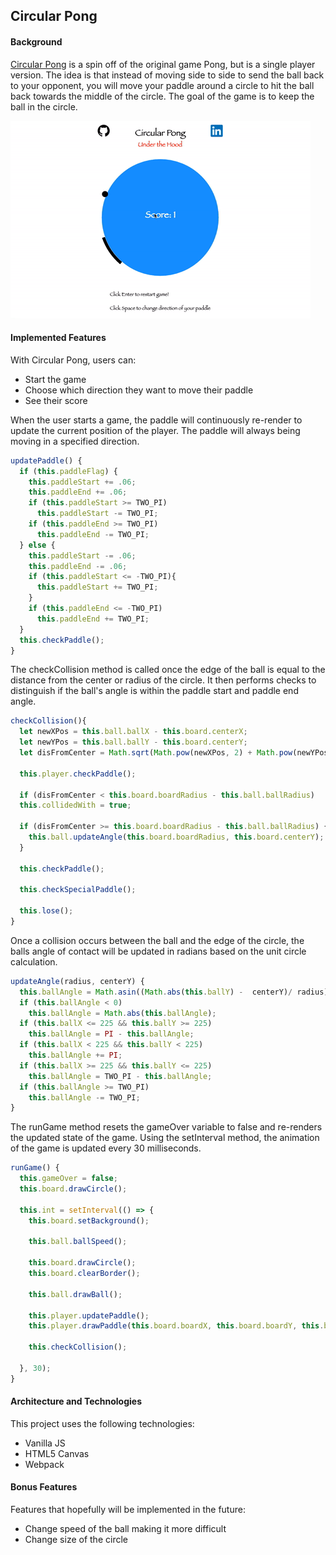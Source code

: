 ## Circular Pong

#### Background

[Circular Pong](https://stmosher27.github.io/circular_pong/) is a spin off of the original game Pong, but is a single player version.  The idea is that instead of moving side to side to send the ball back to your opponent, you will move your paddle around a circle to hit the ball back towards the middle of the circle.  The goal of the game is to keep the ball in the circle.

![Gameplay](assets/images/giphy.gif)

#### Implemented Features

With Circular Pong, users can:

- Start the game
- Choose which direction they want to move their
paddle
- See their score

When the user starts a game, the paddle will continuously re-render to update the current position of the player.  The paddle will always being moving in a specified direction.

```js
updatePaddle() {
  if (this.paddleFlag) {
    this.paddleStart += .06;
    this.paddleEnd += .06;
    if (this.paddleStart >= TWO_PI)
      this.paddleStart -= TWO_PI;
    if (this.paddleEnd >= TWO_PI)
      this.paddleEnd -= TWO_PI;
  } else {
    this.paddleStart -= .06;
    this.paddleEnd -= .06;
    if (this.paddleStart <= -TWO_PI){
      this.paddleStart += TWO_PI;
    }
    if (this.paddleEnd <= -TWO_PI)
      this.paddleEnd += TWO_PI;
  }
  this.checkPaddle();
}
```

The checkCollision method is called once the edge of the ball is equal to the distance from the center or radius of the circle.  It then performs checks to distinguish if the ball's angle is within the paddle start and paddle end angle.

```js
checkCollision(){
  let newXPos = this.ball.ballX - this.board.centerX;
  let newYPos = this.ball.ballY - this.board.centerY;
  let disFromCenter = Math.sqrt(Math.pow(newXPos, 2) + Math.pow(newYPos, 2));

  this.player.checkPaddle();

  if (disFromCenter < this.board.boardRadius - this.ball.ballRadius)
  this.collidedWith = true;

  if (disFromCenter >= this.board.boardRadius - this.ball.ballRadius) {
    this.ball.updateAngle(this.board.boardRadius, this.board.centerY);
  }

  this.checkPaddle();

  this.checkSpecialPaddle();

  this.lose();
}
```
Once a collision occurs between the ball and the edge of the circle, the balls angle of contact will be updated in radians based on the unit circle calculation.
```js
updateAngle(radius, centerY) {
  this.ballAngle = Math.asin((Math.abs(this.ballY) -  centerY)/ radius);
  if (this.ballAngle < 0)
    this.ballAngle = Math.abs(this.ballAngle);
  if (this.ballX <= 225 && this.ballY >= 225)
    this.ballAngle = PI - this.ballAngle;
  if (this.ballX < 225 && this.ballY < 225)
    this.ballAngle += PI;
  if (this.ballX >= 225 && this.ballY <= 225)
    this.ballAngle = TWO_PI - this.ballAngle;
  if (this.ballAngle >= TWO_PI)
    this.ballAngle -= TWO_PI;
}
```
The runGame method resets the gameOver variable to false and re-renders the updated state of the game.  Using the setInterval method, the animation of the game is updated every 30 milliseconds.
```js
runGame() {
  this.gameOver = false;
  this.board.drawCircle();

  this.int = setInterval(() => {
    this.board.setBackground();

    this.ball.ballSpeed();

    this.board.drawCircle();
    this.board.clearBorder();

    this.ball.drawBall();

    this.player.updatePaddle();
    this.player.drawPaddle(this.board.boardX, this.board.boardY, this.board.boardRadius);

    this.checkCollision();

  }, 30);
}
```


#### Architecture and Technologies

This project uses the following technologies:

- Vanilla JS
- HTML5 Canvas
- Webpack


#### Bonus Features

Features that hopefully will be implemented in the future:

- Change speed of the ball making it more difficult
- Change size of the circle
